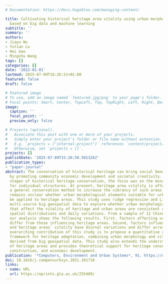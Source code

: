 ```yaml
---
# Documentation: https://docs.hugoblox.com/managing-content/

title: Cultivating historical heritage area vitality using urban morphology approach
  based on big data and machine learning
subtitle: ''
summary: ''
authors:
- Jiayu Wu
- Yutian Lu
- Hei Gao
- Mingshu Wang
tags: []
categories: []
date: '2022-01-01'
lastmod: 2025-07-09T16:26:51+01:00
featured: false
draft: false

# Featured image
# To use, add an image named `featured.jpg/png` to your page's folder.
# Focal points: Smart, Center, TopLeft, Top, TopRight, Left, Right, BottomLeft, Bottom, BottomRight.
image:
  caption: ''
  focal_point: ''
  preview_only: false

# Projects (optional).
#   Associate this post with one or more of your projects.
#   Simply enter your project's folder or file name without extension.
#   E.g. `projects = ["internal-project"]` references `content/project/deep-learning/index.md`.
#   Otherwise, set `projects = []`.
projects: []
publishDate: '2025-07-09T15:26:50.501326Z'
publication_types:
- "paper-journal"
abstract: The conservation of historical heritage can bring social benefits to cities
  by promoting community economic development and societal creativity. In the early
  stages of historical heritage conservation, the focus was on the museum-style concept
  for individual structures. At present, heritage area vitality is often adopted as
  a general conservation method to increase the vibrancy of such areas. However, it
  remains unclear whether urban morphological elements suitable for urban areas can
  be applied to heritage areas. This study uses ridge regression and LightGBM with
  multi-source big geospatial data to explore whether urban morphological elements
  that affect the vitality of heritage and urban areas are consistent or have different
  spatial distributions and daily variations. From a sample of 12 Chinese cities,
  our analysis shows the following results. First, factors affecting urban vitality
  differ from those influencing heritage areas. Second, factors influencing urban
  and heritage areas' vitality have diurnal variations and differ across cities. The
  overarching contribution of this study is to propose a quantitative and replicable
  framework for heritage adaptation, combining urban morphology and vitality measures
  derived from big geospatial data. This study also extends the understanding of forms
  of heritage areas and provides theoretical support for heritage conservation, urban
  construction, and economic development.
publication: '*Computers, Environment and Urban Systems*, 91. https://doi.org/10.1016/j.compenvurbsys.2021.101716'
doi: 10.1016/j.compenvurbsys.2021.101716
links:
- name: URL
  url: https://eprints.gla.ac.uk/255489/
---
```

